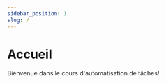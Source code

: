 ```yaml
---
sidebar_position: 1
slug: /
---
```


# Accueil

Bienvenue dans le cours d'automatisation de tâches!
